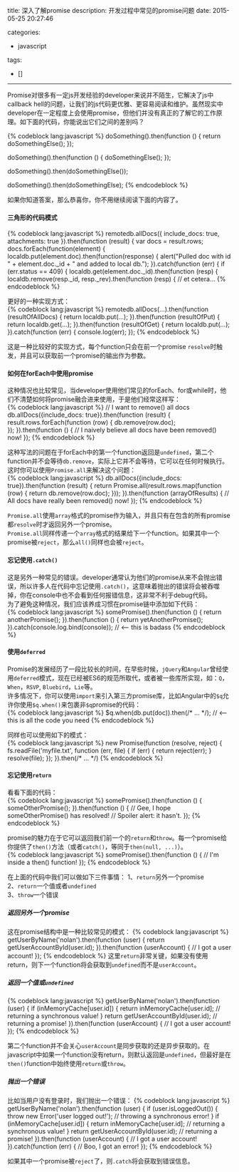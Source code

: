 title: 深入了解promise
description: 开发过程中常见的promise问题
date: 2015-05-25 20:27:46

categories:
- javascript

tags:
- []

---
Promise对很多有一定js开发经验的developer来说并不陌生，它解决了js中callback hell的问题，让我们的js代码更优雅、更容易阅读和维护。<!-- more -->虽然现实中developer在一定程度上会使用promise，但他们并没有真正的了解它的工作原理。如下面的代码，你能说出它们之间的差别吗？

{% codeblock lang:javascript %}
doSomething().then(function () {
  return doSomethingElse();
});

doSomething().then(function () {
  doSomethingElse();
});

doSomething().then(doSomethingElse());

doSomething().then(doSomethingElse);
{% endcodeblock %}

如果你知道答案，那么恭喜你，你不用继续阅读下面的内容了。  
#### 三角形的代码模式  
{% codeblock lang:javascript %}
remotedb.allDocs({
  include_docs: true,
  attachments: true
}).then(function (result) {
  var docs = result.rows;
  docs.forEach(function(element) {
    localdb.put(element.doc).then(function(response) {
      alert("Pulled doc with id " + element.doc._id + " and added to local db.");
    }).catch(function (err) {
      if (err.status == 409) {
        localdb.get(element.doc._id).then(function (resp) {
          localdb.remove(resp._id, resp._rev).then(function (resp) {
// et cetera...
{% endcodeblock %}

更好的一种实现方式：  
{% codeblock lang:javascript %}
remotedb.allDocs(...).then(function (resultOfAllDocs) {
  return localdb.put(...);
}).then(function (resultOfPut) {
  return localdb.get(...);
}).then(function (resultOfGet) {
  return localdb.put(...);
}).catch(function (err) {
  console.log(err);
});
{% endcodeblock %}

这是一种比较好的实现方式，每个function只会在前一个promise `resolve`时触发，并且可以获取前一个promise的输出作为参数。  
#### 如何在forEach中使用promise  
这种情况也比较常见，当developer使用他们常见的forEach、for或while时，他们不清楚如何将promise融合进来使用，于是他们经常这样写：  
{% codeblock lang:javascript %}
// I want to remove() all docs
db.allDocs({include_docs: true}).then(function (result) {
  result.rows.forEach(function (row) {
    db.remove(row.doc);  
  });
}).then(function () {
  // I naively believe all docs have been removed() now!
});
{% endcodeblock %}

这种写法的问题在于forEach中的第一个function返回是`undefined`，第二个function并不会等待`db.remove`，实际上它并不会等待，它可以在任何时候执行。这时你可以使用`Promise.all`来解决这个问题：  
{% codeblock lang:javascript %}
db.allDocs({include_docs: true}).then(function (result) {
  return Promise.all(result.rows.map(function (row) {
    return db.remove(row.doc);
  }));
}).then(function (arrayOfResults) {
  // All docs have really been removed() now!
});
{% endcodeblock %}

`Promise.all`使用`array`格式的promise作为输入，并且只有在包含的所有promise都`resolve`时才返回另外一个promise。  
`Promise.all`同样传递一个`array`格式的结果给下一个function。如果其中一个promise被`reject`，那么`all()`同样也会被`reject`。  
#### 忘记使用`.catch()`  
这是另外一种常见的错误。developer通常认为他们的promise从来不会抛出错误，所以许多人在代码中忘记使用`.catch()`，这意味着抛出的错误将会被吞噬掉，你在console中也不会看到任何报错信息，这非常不利于debug代码。  
为了避免这种情况，我们应该养成习惯在promise链中添加如下代码：  
{% codeblock lang:javascript %}
somePromise().then(function () {
  return anotherPromise();
}).then(function () {
  return yetAnotherPromise();
}).catch(console.log.bind(console)); // <-- this is badass
{% endcodeblock %}

#### 使用`deferred`  
Promise的发展经历了一段比较长的时间，在早些时候，`jQuery`和`Angular`曾经使用`deferred`模式，现在已经被ES6的规范所取代，或者被一些库所实现，如：`Q`，`When`，`RSVP`, `Bluebird`，`Lie`等。  
许多情况下，你可以使用`import`来引入第三方promise库，比如Angular中的`$q`允许你使用`$q.when()`来包裹非`$q`promise的代码：  
{% codeblock lang:javascript %}
$q.when(db.put(doc)).then(/* ... */); // <-- this is all the code you need
{% endcodeblock %}

同样也可以使用如下的模式：  
{% codeblock lang:javascript %}
new Promise(function (resolve, reject) {
  fs.readFile('myfile.txt', function (err, file) {
    if (err) {
      return reject(err);
    }
    resolve(file);
  });
}).then(/* ... */)
{% endcodeblock %}

#### 忘记使用`return`  
看看下面的代码：  
{% codeblock lang:javascript %}
somePromise().then(function () {
  someOtherPromise();
}).then(function () {
  // Gee, I hope someOtherPromise() has resolved!
  // Spoiler alert: it hasn't.
});
{% endcodeblock %}

promise的魅力在于它可以返回我们前一个的`return`和`throw`。每一个promise给你提供了`then()`方法（或者`catch()`，等同于`then(null, ...)`）。  
{% codeblock lang:javascript %}
somePromise().then(function () {
  // I'm inside a then() function!
});
{% endcodeblock %}

在上面的代码中我们可以做如下三件事情： 
1、`return`另外一个promise  
2、`return`一个值或者`undefined`  
3、`throw`一个错误  
##### 返回另外一个promise
这在promise结构中是一种比较常见的模式：
{% codeblock lang:javascript %}
getUserByName('nolan').then(function (user) {
  return getUserAccountById(user.id);
}).then(function (userAccount) {
  // I got a user account!
});
{% endcodeblock %}
这里`return`非常关键，如果没有使用return，则下一个function将会获取到`undefined`而不是`userAccount`。  
##### 返回一个值或`undefined`  
{% codeblock lang:javascript %}
getUserByName('nolan').then(function (user) {
  if (inMemoryCache[user.id]) {
    return inMemoryCache[user.id];    // returning a synchronous value!
  }
  return getUserAccountById(user.id); // returning a promise!
}).then(function (userAccount) {
  // I got a user account!
});
{% endcodeblock %}

第二个function并不会关心`userAccount`是同步获取的还是异步获取的。在javascript中如果一个function没有return，则默认返回是`undefined`，但最好是在`then()`function中始终使用`return`或`throw`。  
##### 抛出一个错误  
比如当用户没有登录时，我们抛出一个错误：
{% codeblock lang:javascript %}
getUserByName('nolan').then(function (user) {
  if (user.isLoggedOut()) {
    throw new Error('user logged out!'); // throwing a synchronous error!
  }
  if (inMemoryCache[user.id]) {
    return inMemoryCache[user.id];       // returning a synchronous value!
  }
  return getUserAccountById(user.id);    // returning a promise!
}).then(function (userAccount) {
  // I got a user account!
}).catch(function (err) {
  // Boo, I got an error!
});
{% endcodeblock %}

如果其中一个promise被`reject`了，则`.catch`将会获取到错误信息。
